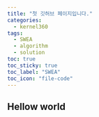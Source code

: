 ```yaml
---
title: "첫 깃허브 페이지입니다."
categories:
  - kernel360
tags:
  - SWEA
  - algorithm
  - solution
toc: true
toc_sticky: true
toc_label: "SWEA"
toc_icon: "file-code"
---
```

## Hellow world